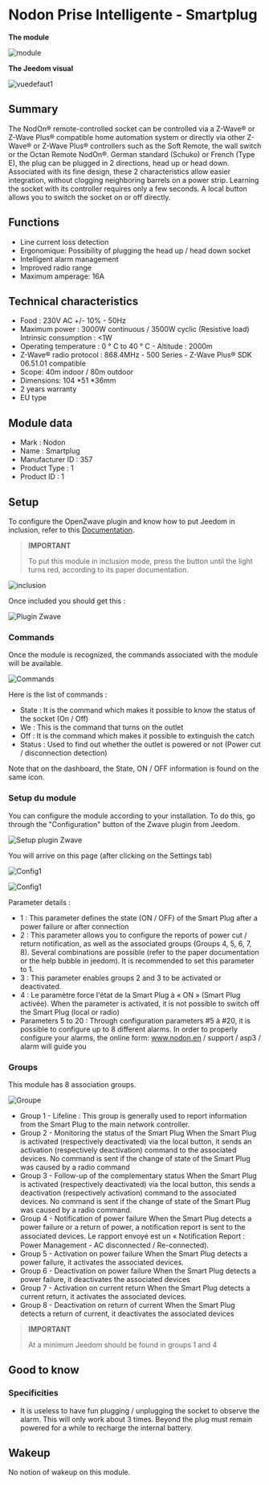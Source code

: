 # Nodon Prise Intelligente - Smartplug

**The module**

![module](images/nodon.smartplug/module.jpg)

**The Jeedom visual**

![vuedefaut1](images/nodon.smartplug/vuedefaut1.jpg)

## Summary

The NodOn® remote-controlled socket can be controlled via a Z-Wave® or Z-Wave Plus® compatible home automation system or directly via other Z-Wave® or Z-Wave Plus® controllers such as the Soft Remote, the wall switch or the Octan Remote NodOn®. German standard (Schuko) or French (Type E), the plug can be plugged in 2 directions, head up or head down. Associated with its fine design, these 2 characteristics allow easier integration, without clogging neighboring barrels on a power strip. Learning the socket with its controller requires only a few seconds. A local button allows you to switch the socket on or off directly.

## Functions

-   Line current loss detection
-   Ergonomique: Possibility of plugging the head up / head down socket
-   Intelligent alarm management
-   Improved radio range
-   Maximum amperage: 16A

## Technical characteristics

-   Food : 230V AC +/- 10% - 50Hz
-   Maximum power : 3000W continuous / 3500W cyclic (Resistive load) Intrinsic consumption : &lt;1W
-   Operating temperature : 0 ° C to 40 ° C - Altitude : 2000m
-   Z-Wave® radio protocol : 868.4MHz - 500 Series - Z-Wave Plus® SDK 06.51.01 compatible
-   Scope: 40m indoor / 80m outdoor
-   Dimensions: 104 \*51 \*36mm
-   2 years warranty
-   EU type

## Module data

-   Mark : Nodon
-   Name : Smartplug
-   Manufacturer ID : 357
-   Product Type : 1
-   Product ID : 1

## Setup

To configure the OpenZwave plugin and know how to put Jeedom in inclusion, refer to this [Documentation](https://doc.jeedom.com/en_US/plugins/automation%20protocol/openzwave/).

> **IMPORTANT**
>
> To put this module in inclusion mode, press the button until the light turns red, according to its paper documentation.

![inclusion](images/nodon.smartplug/inclusion.jpg)

Once included you should get this :

![Plugin Zwave](images/nodon.smartplug/information.jpg)

### Commands

Once the module is recognized, the commands associated with the module will be available.

![Commands](images/nodon.smartplug/commandes.jpg)

Here is the list of commands :

-   State : It is the command which makes it possible to know the status of the socket (On / Off)
-   We : This is the command that turns on the outlet
-   Off : It is the command which makes it possible to extinguish the catch
-   Status : Used to find out whether the outlet is powered or not (Power cut / disconnection detection)

Note that on the dashboard, the State, ON / OFF information is found on the same icon.

### Setup du module

You can configure the module according to your installation. To do this, go through the "Configuration" button of the Zwave plugin from Jeedom.

![Setup plugin Zwave](images/plugin/bouton_configuration.jpg)

You will arrive on this page (after clicking on the Settings tab)

![Config1](images/nodon.smartplug/config1.jpg)

![Config1](images/nodon.smartplug/config2.jpg)

Parameter details :

-   1 : This parameter defines the state (ON / OFF) of the Smart Plug after a power failure or after connection
-   2 : This parameter allows you to configure the reports of power cut / return notification, as well as the associated groups (Groups 4, 5, 6, 7, 8). Several combinations are possible (refer to the paper documentation or the help bubble in jeedom). It is recommended to set this parameter to 1.
-   3 : This parameter enables groups 2 and 3 to be activated or deactivated.
-   4 : Le paramètre force l'état de la Smart Plug à « ON » (Smart Plug activée). When the parameter is activated, it is not possible to switch off the Smart Plug (local or radio)
-   Parameters 5 to 20 : Through configuration parameters \#5 à \#20, it is possible to configure up to 8 different alarms. In order to properly configure your alarms, the online form: www.nodon.en / support / asp3 / alarm will guide you

### Groups

This module has 8 association groups.

![Groupe](images/nodon.smartplug/groupe.jpg)

-   Group 1 - Lifeline : This group is generally used to report information from the Smart Plug to the main network controller.
-   Group 2 - Monitoring the status of the Smart Plug When the Smart Plug is activated (respectively deactivated) via the local button, it sends an activation (respectively deactivation) command to the associated devices. No command is sent if the change of state of the Smart Plug was caused by a radio command
-   Group 3 - Follow-up of the complementary status When the Smart Plug is activated (respectively deactivated) via the local button, this sends a deactivation (respectively activation) command to the associated devices. No command is sent if the change of state of the Smart Plug was caused by a radio command.
-   Group 4 - Notification of power failure When the Smart Plug detects a power failure or a return of power, a notification report is sent to the associated devices. Le rapport envoyé est un « Notiﬁcation Report : Power Management - AC disconnected / Re-connected).
-   Group 5 - Activation on power failure When the Smart Plug detects a power failure, it activates the associated devices.
-   Group 6 - Deactivation on power failure When the Smart Plug detects a power failure, it deactivates the associated devices
-   Group 7 - Activation on current return When the Smart Plug detects a current return, it activates the associated devices.
-   Group 8 - Deactivation on return of current When the Smart Plug detects a return of current, it deactivates the associated devices

> **IMPORTANT**
>
> At a minimum Jeedom should be found in groups 1 and 4

## Good to know

### Specificities

-   It is useless to have fun plugging / unplugging the socket to observe the alarm. This will only work about 3 times. Beyond the plug must remain powered for a while to recharge the internal battery.

## Wakeup

No notion of wakeup on this module.
